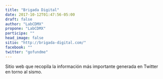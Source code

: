 ```yaml
---
title: "Brigada Digital"
date: 2017-10-12T01:47:56-05:00
draft: false
author: "LabCDMX"
propone: "LabCDMX"
participa: ""
head_image: false
sitio: "http://brigada-digital.com/"
facebook: ""
twitter: "gofundme"
---
```

Sitio web que recopila la información más importante generada en Twitter en torno al sismo.
